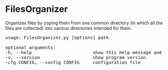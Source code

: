 # FilesOrganizer
Organizes files by coping them from one common directory (in which all the files are collected) into various directories intended for them.
<pre>
usage: FilesOrganizer.py [options] path

optional arguments:  
-h, --help                       show this help message and exit  
-v, --version                    show program version  
-cfg CONFIG, --config CONFIG     configuration file
</pre>
